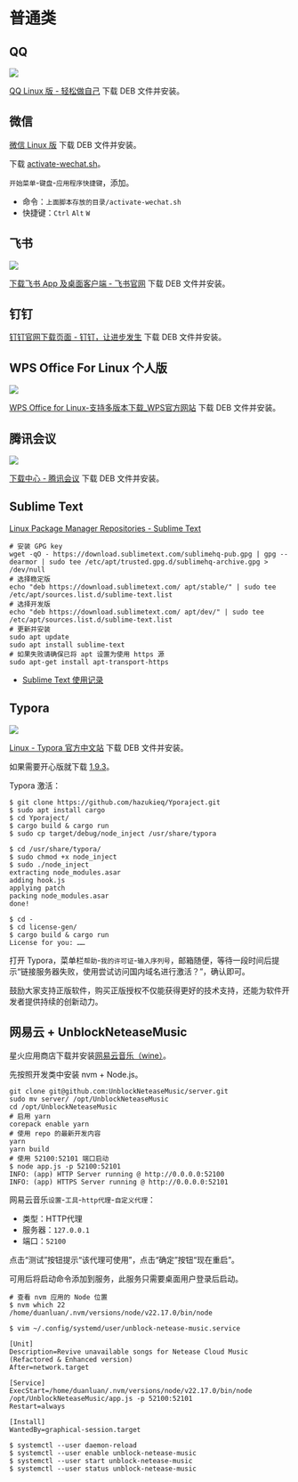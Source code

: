 # 普通类

## QQ

![](https://im.qq.com/linuxqq/images/new/linux-chat-desk.png)

[QQ Linux 版 - 轻松做自己](https://im.qq.com/linuxqq/index.shtml) 下载 DEB 文件并安装。

## 微信

[微信 Linux 版](https://linux.weixin.qq.com/) 下载 DEB 文件并安装。

下载 [activate-wechat.sh](https://github.com/duanluan/shell-scripts/blob/main/activate-wechat.sh)。

`开始菜单`-`键盘`-`应用程序快捷键`，添加。

- 命令：`上面脚本存放的目录/activate-wechat.sh`
- 快捷键：`Ctrl` `Alt` `W`

## 飞书

![](https://p1-hera.feishucdn.com/tos-cn-i-jbbdkfciu3/5a438f8caf964e3592452138ac2c1189~tplv-jbbdkfciu3-image:0:0.image)

[下载飞书 App 及桌面客户端 - 飞书官网](https://www.feishu.cn/download) 下载 DEB 文件并安装。

## 钉钉

[钉钉官网下载页面 - 钉钉，让进步发生](https://www.dingtalk.com/download) 下载 DEB 文件并安装。

## WPS Office For Linux 个人版

![](https://ee.wpscdn.cn/wpscn/custom/image/index_bg2.png)

[WPS Office for Linux-支持多版本下载_WPS官方网站](https://www.wps.cn/product/wpslinux) 下载 DEB 文件并安装。

## 腾讯会议

![](https://cdn.meeting.tencent.com/assets/next-website/_next/static/images/feature3-1-79a7d46ff4fa27eb.png)

[下载中心 - 腾讯会议](https://meeting.tencent.com/download/index.html) 下载 DEB 文件并安装。

## Sublime Text

[Linux Package Manager Repositories - Sublime Text](https://www.sublimetext.com/docs/linux_repositories.html)

```shell
# 安装 GPG key
wget -qO - https://download.sublimetext.com/sublimehq-pub.gpg | gpg --dearmor | sudo tee /etc/apt/trusted.gpg.d/sublimehq-archive.gpg > /dev/null
# 选择稳定版
echo "deb https://download.sublimetext.com/ apt/stable/" | sudo tee /etc/apt/sources.list.d/sublime-text.list
# 选择开发版
echo "deb https://download.sublimetext.com/ apt/dev/" | sudo tee /etc/apt/sources.list.d/sublime-text.list
# 更新并安装
sudo apt update
sudo apt install sublime-text
# 如果失败请确保已将 apt 设置为使用 https 源
sudo apt-get install apt-transport-https
```

- [Sublime Text 使用记录](https://blog.zhjh.top/?p=d42feMmERGrK8UUTXUWqu)

## Typora

![](https://typoraio.cn/img/screen/Group-screen.png)

[Linux - Typora 官方中文站](https://typoraio.cn/#linux) 下载 DEB 文件并安装。

如果需要开心版就下载 [1.9.3](https://download2.typoraio.cn/linux/typora_1.9.3_amd64.deb)。

Typora 激活：
```shell
$ git clone https://github.com/hazukieq/Yporaject.git
$ sudo apt install cargo
$ cd Yporaject/
$ cargo build & cargo run
$ sudo cp target/debug/node_inject /usr/share/typora

$ cd /usr/share/typora/
$ sudo chmod +x node_inject
$ sudo ./node_inject
extracting node_modules.asar
adding hook.js
applying patch
packing node_modules.asar
done!

$ cd -
$ cd license-gen/
$ cargo build & cargo run
License for you: ……
```

打开 Typora，菜单栏`帮助`-`我的许可证`-`输入序列号`，邮箱随便，等待一段时间后提示“链接服务器失败，使用尝试访问国内域名进行激活？”，确认即可。

鼓励大家支持正版软件，购买正版授权不仅能获得更好的技术支持，还能为软件开发者提供持续的创新动力。

## 网易云 + UnblockNeteaseMusic

星火应用商店下载并安装[网易云音乐（wine）](spk://store/music/com.163.music.spark)。

先按照开发类中安装 nvm + Node.js。

```shell
git clone git@github.com:UnblockNeteaseMusic/server.git
sudo mv server/ /opt/UnblockNeteaseMusic
cd /opt/UnblockNeteaseMusic
# 启用 yarn
corepack enable yarn
# 使用 repo 的最新开发内容
yarn
yarn build
# 使用 52100:52101 端口启动
$ node app.js -p 52100:52101
INFO: (app) HTTP Server running @ http://0.0.0.0:52100
INFO: (app) HTTPS Server running @ http://0.0.0.0:52101
```

网易云音乐`设置`-`工具`-`http代理`-`自定义代理`：
- 类型：HTTP代理
- 服务器：`127.0.0.1`
- 端口：`52100`

点击“测试”按钮提示“该代理可使用”，点击“确定”按钮“现在重启”。

可用后将启动命令添加到服务，此服务只需要桌面用户登录后启动。

```shell
# 查看 nvm 应用的 Node 位置
$ nvm which 22
/home/duanluan/.nvm/versions/node/v22.17.0/bin/node

$ vim ~/.config/systemd/user/unblock-netease-music.service

[Unit]
Description=Revive unavailable songs for Netease Cloud Music (Refactored & Enhanced version)
After=network.target

[Service]
ExecStart=/home/duanluan/.nvm/versions/node/v22.17.0/bin/node /opt/UnblockNeteaseMusic/app.js -p 52100:52101
Restart=always

[Install]
WantedBy=graphical-session.target

$ systemctl --user daemon-reload
$ systemctl --user enable unblock-netease-music
$ systemctl --user start unblock-netease-music
$ systemctl --user status unblock-netease-music
```
